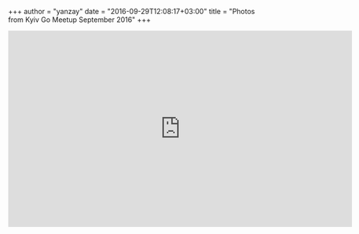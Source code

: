 +++
author = "yanzay"
date = "2016-09-29T12:08:17+03:00"
title = "Photos from Kyiv Go Meetup September 2016"
+++

<iframe src="http://albumizr.com/a/QlE0" scrolling="no" frameborder="0" allowfullscreen width="700" height="400"></iframe>

